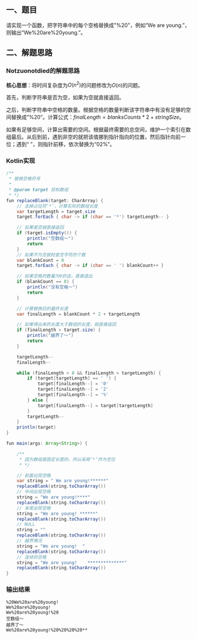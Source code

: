 ## 一、题目

请实现一个函数，把字符串中的每个空格替换成"%20"，例如“We are young.”，则输出“We%20are%20young.”。

## 二、解题思路

### Notzuonotdied的解题思路

**核心思想**：将时间复杂度为$O(n^2)$的问题修改为$O(n)$的问题。

首先，判断字符串是否为空，如果为空就直接返回。

之后，判断字符串中空格的数量。根据空格的数量判断该字符串中有没有足够的空间替换成“%20”。计算公式：$finalLength = blanksCounts * 2 + stringSize$。

如果有足够空间，计算出需要的空间。根据最终需要的总空间，维护一个索引在数组最后。从后到前，遇到非空的就把该值挪到指针指向的位置，然后指针向前一位；遇到“ ”，则指针前移，依次替换为“02%”。

### Kotlin实现

``` java
/**
 * 替换空格符号
 *
 * @param target 目标数组
 * */
fun replaceBlank(target: CharArray) {
    // 去掉占位符‘*’，计算实际的数组长度
    var targetLength = target.size
    target.forEach { char -> if (char == '*') targetLength-- }

    // 如果是空就直接返回
    if (target.isEmpty()) {
        println("空数组～")
        return
    }
    // 如果不为空就检查空字符的个数
    var blankCount = 0
    target.forEach { char -> if (char == ' ') blankCount++ }

    // 如果空格的数量为0的话，直接退出
    if (blankCount == 0) {
        println("没有空格～")
        return
    }

    // 计算替换后的最终长度
    var finalLength = blankCount * 2 + targetLength

    // 如果得出来的长度大于数组的长度，就直接返回
    if (finalLength > target.size) {
        println("越界了～")
        return
    }

    targetLength--
    finalLength--

    while (finalLength > 0 && finalLength > targetLength) {
        if (target[targetLength] == ' ') {
            target[finalLength--] = '0'
            target[finalLength--] = '2'
            target[finalLength--] = '%'
        } else {
            target[finalLength--] = target[targetLength]
        }
        targetLength--
    }
    println(target)
}

fun main(args: Array<String>) {

    /**
     * 因为数组是固定长度的，所以采用‘*’作为空位
     * */

    // 前面出现空格
    var string = " We are young!******"
    replaceBlank(string.toCharArray())
    // 中间出现空格
    string = "We are young!****"
    replaceBlank(string.toCharArray())
    // 末尾出现空格
    string = "We are young! ******"
    replaceBlank(string.toCharArray())
    // NULL
    string = ""
    replaceBlank(string.toCharArray())
    // 越界情况
    string = "We are young!  "
    replaceBlank(string.toCharArray())
    // 连续的空格
    string = "We are young!    **************"
    replaceBlank(string.toCharArray())
}
```

### 输出结果

```
%20We%20are%20young!
We%20are%20young!
We%20are%20young!%20
空数组～
越界了～
We%20are%20young!%20%20%20%20**
```